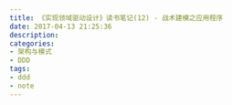 ```yaml
---
title: 《实现领域驱动设计》读书笔记(12) - 战术建模之应用程序
date: 2017-04-13 21:25:36
description: 
categories:
- 架构与模式
- DDD
tags: 
- ddd
- note
---
```

